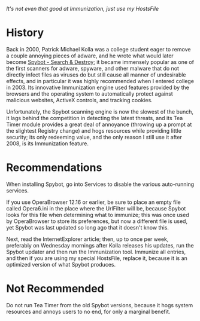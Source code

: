 _It's not even that good at Immunization, just use my HostsFile_

# History #
Back in 2000, Patrick Michael Kolla was a college student eager to remove a couple annoying pieces of adware, and he wrote what would later become [Spybot - Search & Destroy](https://en.wikipedia.org/wiki/Spybot_%E2%80%93_Search_&_Destroy); it became immensely popular as one of the first scanners for adware, spyware, and other malware that do not directly infect files as viruses do but still cause all manner of undesirable effects, and in particular it was highly recommended when I entered college in 2003. Its innovative Immunization engine used features provided by the browsers and the operating system to automatically protect against malicious websites, ActiveX controls, and tracking cookies.

Unfortunately, the Spybot scanning engine is now the slowest of the bunch, it lags behind the competition in detecting the latest threats, and its Tea Timer module provides a great deal of annoyance (throwing up a prompt at the slightest Registry change) and hogs resources while providing little security; its only redeeming value, and the only reason I still use it after 2008, is its Immunization feature.

# Recommendations #
When installing Spybot, go into Services to disable the various auto-running services.

If you use OperaBrowser 12.16 or earlier, be sure to place an empty file called Opera6.ini in the place where the UrlFilter will be, because Spybot looks for this file when determining what to immunize; this was once used by OperaBrowser to store its preferences, but now a different file is used, yet Spybot was last updated so long ago that it doesn't know this.

Next, read the InternetExplorer article; then, up to once per week, preferably on Wednesday mornings after Kolla releases his updates, run the Spybot updater and then run the Immunization tool. Immunize all entries, and then if you are using my special HostsFile, replace it, because it is an optimized version of what Spybot produces.

# Not Recommended #
Do not run Tea Timer from the old Spybot versions, because it hogs system resources and annoys users to no end, for only a marginal benefit.